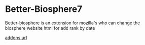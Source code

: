 # Better-Biosphere7

Better-biosphere is an extension for mozilla's who can change the biosphere website html for add rank by date

[addons url](https://addons.mozilla.org/en-US/firefox/addon/better-biosphere/)